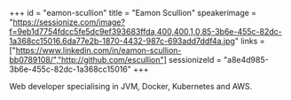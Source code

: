 +++
id = "eamon-scullion"
title = "Eamon Scullion"
speakerimage = "https://sessionize.com/image?f=9eb1d7754fdcc5fe5dc9ef393683ffda,400,400,1,0,85-3b6e-455c-82dc-1a368cc15016.6da77e2b-1870-4432-987c-693add7ddf4a.jpg"
links = ["https://www.linkedin.com/in/eamon-scullion-bb0789108/","http://github.com/escullion"]
sessionizeId = "a8e4d985-3b6e-455c-82dc-1a368cc15016"
+++

Web developer specialising in JVM, Docker, Kubernetes and AWS.